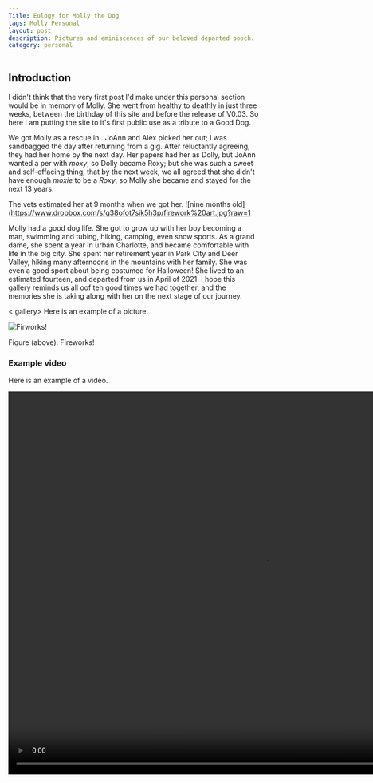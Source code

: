```yaml
---
Title: Eulogy for Molly the Dog
tags: Molly Personal
layout: post
description: Pictures and eminiscences of our beloved departed pooch.
category: personal
---
```


## Introduction

I didn't think that the very first post I'd make under this personal section would be in memory of Molly. She went from healthy to deathly in just three weeks, between the birthday of this site and before the release of V0.03. So here I am putting the site to it's first public use as a tribute to a Good Dog.

We got Molly as a rescue in <date>. JoAnn and Alex picked her out; I was sandbagged the day after returning from a gig. After reluctantly agreeing, they had her home by the next day. Her papers had her as Dolly, but JoAnn wanted a per with *moxy*, so Dolly became Roxy; but she was such a sweet and self-effacing thing, that by the next week, we all agreed that she didn't have enough *moxie* to be a *Roxy*, so Molly she became and stayed for the next 13 years.

The vets estimated her at 9 months when we got her.
![nine months old](https://www.dropbox.com/s/q38ofot7sik5h3p/firework%20art.jpg?raw=1

Molly had a good dog life. She got to grow up with her boy becoming a man, swimming and tubing, hiking, camping, even snow sports. As a grand dame, she spent a year in urban Charlotte, and became comfortable with life in the big city.  She spent her retirement year in Park City and Deer Valley, hiking many afternoons in the mountains with her family. She was even a good sport about being costumed for Halloween! She lived to an estimated fourteen, and departed  from us in April of 2021. I hope this gallery reminds us all oof teh good times we had together, and the memories she is taking along with her on the next stage of our journey.

< gallery>
Here is an example of a picture.

![Firworks!](https://www.dropbox.com/s/q38ofot7sik5h3p/firework%20art.jpg?raw=1)

Figure (above): Fireworks!

### Example video

Here is an example of a video.

<video width="1024" height="768" controls="controls">
   <source src="https://www.dropbox.com/s/3vjhbk1ewf8u327/2021%2004%2011%20Park%20City%20Closing%20Day%20Capers.mp4?raw=1" type="video/mp4" />
   Your browser does not support embedded videos, however, you can see the video in a new tab [[JoAnn skiing in costume on Closing Day at Park City Ski Resort  2021 04 11](https://www.dropbox.com/s/3vjhbk1ewf8u327/2021%2004%2011%20Park%20City%20Closing%20Day%20Capers.mp4?raw=1)
</video>


